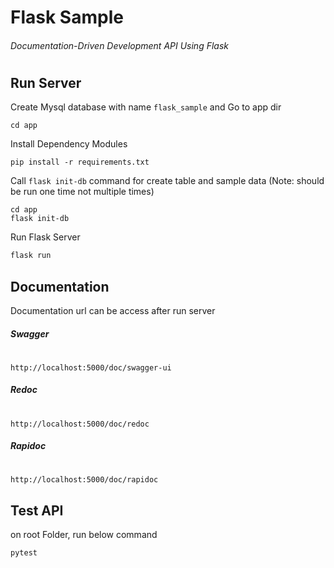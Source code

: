 # Flask Sample

###### Documentation-Driven Development API Using Flask

#

#

## Run Server

Create Mysql database with name `flask_sample` and Go to app dir

```
cd app
```

Install Dependency Modules

```
pip install -r requirements.txt
```

Call `flask init-db` command for create table and sample data (Note: should be run one time not multiple times)

```
cd app
flask init-db
```

Run Flask Server

```sh
flask run
```

## Documentation

Documentation url can be access after run server

##### Swagger

#

```
http://localhost:5000/doc/swagger-ui
```

##### Redoc

#

```
http://localhost:5000/doc/redoc
```

##### Rapidoc

#

```
http://localhost:5000/doc/rapidoc
```

## Test API

on root Folder, run below command

```
pytest
```
